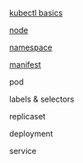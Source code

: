 [kubectl basics](./kubectl-basics.md)

[node](./node.md)

[namespace](./namespace.md)

[manifest](./manifest.md)

pod

labels & selectors

replicaset

deployment

service